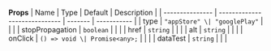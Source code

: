 **Props**
| Name | Type | Default | Description |
| --------------- | ----------------------------- | ------- | ----------- |
| type | `"appStore" \| "googlePlay"` | | |
| stopPropagation | `boolean` | | |
| href | `string` | | |
| alt | `string` | | |
| onClick | `() => void \| Promise<any>;` | | |
| dataTest | `string` | | |
